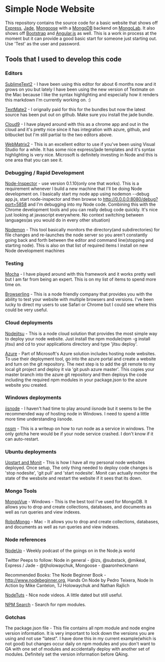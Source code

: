 # Simple Node Website

This repository contains the source code for a basic website that shows off [Express][Express], [Jade][Jade], [Mongoose][Mongoose] with a [MongoDB][MongoDB] backend on [MongoLab][MongoLab].  It also shows off [Bootstrap][Bootstrap] and [Angular.js][Angular.js] as well. This is a work in process at the moment but it can provide a good basic start for someone just starting out.  Use 'Test' as the user and password.


## Tools that I used to develop this code

### Editors

[SublimeText2][SublimeText2] - I have been using this editor for about 6 months now and it grows on you but lately I have been using the new version of Textmate on the Mac because I like the syntax highlighting and especially how it renders this markdown I'm currently working on.  :)

[TextMate2][TextMate2] - I orignally paid for this for the bundles but now the latest source has been put out on github.  Make sure you install the jade bundle.

[Cloud9][Cloud9] - I have played around with this as a chrome app and out in the cloud and it's pretty nice since it has integration with azure, github, and bitbucket but I'm still partial to the two editors above.

[WebMatrix2][WebMatrix2] - This is an excellent editor to use if you've been using Visual Studio for a while.  It has some nice express/jade templates and it's syntax highlighting is very nice.  Microsoft is definitely investing in Node and this is one area that you can see it.


### Debugging / Rapid Development

[Node-Inspector][Node-Inspector] - use version 0.1.10(only one that works). This is a requirement whenever I build a new machine that I'll be doing Node development on.  I basically start my node app using nodemon --debug app.js, start node-inspector and then browse to http://0.0.0.0:8080/debug?port=5858 and I'm debugging into my Node code.  Combining this with the Chrome development tools and you can really debug code quickly.  It's nice just looking at javascript everywhere.  No context switching between languages(as you would do in every other situation)

[Nodemon][Nodemon] - This tool basically monitors the directory(and subdirectories) for file changes and re-launches the node server so you aren't constantly going back and forth between the editor and command line(stopping and starting node).  This is also on that list of required items I install on new Node development machines 


### Testing

[Mocha][Mocha] - I have played around with this framework and it works pretty well but I am far from being an expert.  This is on my list of items to spend more time on.

[Browserling][Browserling] - This is a node friendly company that provides you with the ability to test your website with multiple browsers and versions.  I've been lucky to direct my users to use Safari or Chrome but I could see where this could be very useful.


### Cloud deployments

[Nodejitsu][Nodejitsu] - This is a node cloud solution that provides the most simple way to deploy your node website.  Just install the npm module(npm -g install jitsu) and cd to your applications directory and type 'jitsu deploy'.

[Azure][Azure] - Part of Microsoft's Azure solution includes hosting node websites.  To use their deployment tool, go into the azure portal and create a website and turn on the git repository.  The next step is to add the git remote to my local git project and deploy it via 'git push azure master'.  This copies your master branch into the azure git repository and then deploys the code including the required npm modules in your package.json to the azure website you created.


### Windows deployments

[iisnode][iisnode] - I haven't had time to play around iisnode but it seems to be the recommended way of hosting node in Windows.  I need to spend a little more time understanding iisnode.

[nssm][nssm] - This is a writeup on how to run node as a service in windows.  The only gotcha here would be if your node service crashed.  I don't know if it can auto-restart.


### Ubuntu deployments

[Upstart and Monit][Upstart and Monit] - This is how I have all my personal node websites deployed.  Once setup, The only thing needed to deploy code changes is 'stop nodesite', 'git pull' and 'start nodesite'.  Monit can actually monitor the state of the wesbsite and restart the website if it sees that its down.

### Mongo Tools

[MongoVue][MongoVue] - Windows - This is the best tool I've used for MongoDB.  It allows you to drop and create collections, databases, and documents as well as run queries and view indexes.

[RoboMongo][RoboMongo] - Mac - It allows you to drop and create collections, databases, and documents as well as run queries and view indexes.

### Node references

[NodeUp][NodeUp] - Weekly podcast of the goings on in the Node.js world

Twitter Peeps to follow: Node in general - @izs, @substack, @mikeal,  Express / Jade - @tjholowaychuk,  Mongoose - @aaronheckmann

Recommended Books: The Node Beginner Book - http://www.nodebeginner.org,  Hands On Node by Pedro Teixera,  Node In Action by Mike Cantelon, TJ Holowaychuk and Nathan Rajlich

[NodeTuts][NodeTuts] - Nice node videos.  A little dated but still useful.

[NPM Search][NPM Search] - Search for npm modules.

### Gotchas

The package.json file - This file contains all npm module and node engine version information.  It is very important to lock down the versions you are using and not use "latest".  I have done this in my current example(which is not good) but changes occur daily on npm modules and you don't want to QA with one set of modules and accidentally deploy with another set of modules.  Definitely set the version information before QAing.



[Express]: http://expressjs.com/
[Jade]:	http://jade-lang.com/
[Mongoose]:	http://mongoosejs.com/
[MongoDB]: http://www.mongodb.org/
[MongoLab]: http://www.mongolab.com/
[Bootstrap]: http://twitter.github.com/bootstrap/
[Angular.js]: http://angularjs.org/

[SublimeText2]: http://www.sublimetext.com/2
[TextMate2]: https://github.com/textmate/textmate
[Cloud9]: https://c9.io/
[WebMatrix2]: http://www.microsoft.com/web/webmatrix/

[Node-Inspector]: https://github.com/dannycoates/node-inspector
[Nodemon]: https://github.com/remy/nodemon

[Mocha]: http://visionmedia.github.com/mocha/
[Browserling]: https://browserling.com/

[Nodejitsu]: http://nodejitsu.com/
[Azure]: https://www.windowsazure.com/en-us/develop/nodejs/

[iisnode]: https://github.com/tjanczuk/iisnode
[nssm]: http://blog.tatham.oddie.com.au/2011/03/16/node-js-on-windows/

[Upstart and Monit]: http://howtonode.org/deploying-node-upstart-monit

[MongoVue]: http://www.mongovue.com/
[RoboMongo]: http://www.robomongo.org

[NodeUp]: http://nodeup.com
[NodeTuts]: http://nodetuts.com/
[NPM Search]: https://npmjs.org/
